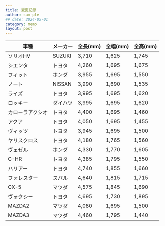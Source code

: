 ```yaml
---
title: 変更記録
author: sam-ple
## date: 2024-05-01
category: memo
layout: post
---
```


|車種|メーカー|全長(mm)|全幅(mm)|全高(mm)|
|--|--|--|--|--|
|ソリオHV|SUZUKI|3,710|1,625|1,745|
|シエンタ|トヨタ|4,260|1,695|1,675|
|フィット|ホンダ|3,955|1,695|1,550|
|ノート|NISSAN|3,990|1,690|1,535|
|ライズ|トヨタ|3,995|1,695|1,620|
|ロッキー|ダイハツ|3,995|1,695|1,620|
|カローラアクシオ|トヨタ|4,400|1,695|1,460|
|アクア|トヨタ|4,050|1,695|1,455|
|ヴィッツ|トヨタ|3,945|1,695|1,500|
|ヤリスクロス|トヨタ|4,180|1,765|1,560|
|ヴェゼル|ホンダ|4,330|1,770|1,605|
|C-HR|トヨタ|4,385|1,795|1,550|
|ハリアー|トヨタ|4,740|1,855|1,660|
|フォレスター|スバル|4,640|1,815|1,715|
|CX-5|マツダ|4,575|1,845|1,690|
|ヴォクシー|トヨタ|4,695|1,730|1,895|
|MAZDA2|マツダ|4,080|1,695|1,500|
|MAZDA3|マツダ|4,460|1,795|1,440|